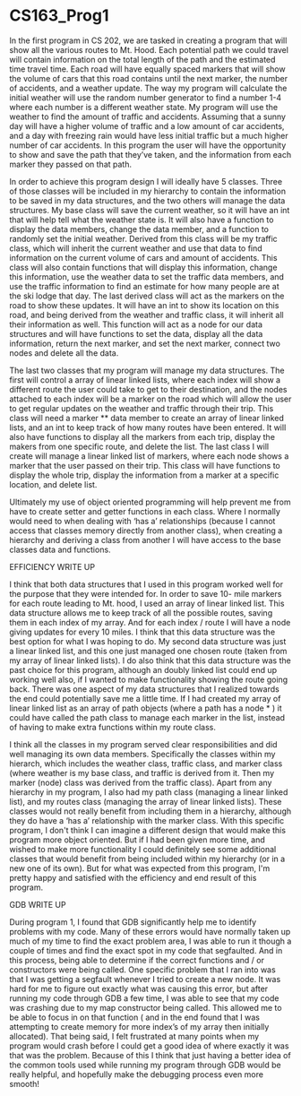 # CS163_Prog1
In the first program in CS 202, we are tasked in creating a program that will show all the various routes to Mt. Hood. Each potential path we could travel will contain information on the total length of the path and the estimated time travel time. Each road will have equally spaced markers that will show the volume of cars that this road contains until the next marker, the number of accidents, and a weather update. The way my program will calculate the initial weather will use the random number generator to find a number 1-4 where each number is a different weather state. My program will use the weather to find the amount of traffic and accidents. Assuming that a sunny day will have a higher volume of traffic and a low amount of car accidents, and a day with freezing rain would have less initial traffic but a much higher number of car accidents. In this program the user will have the opportunity to show and save the path that they’ve taken, and the information from each marker they passed on that path.

In order to achieve this program design I will ideally have 5 classes. Three of those classes will be included in my hierarchy to contain the information to be saved in my data structures, and the two others will manage the data structures. My base class will save the current weather, so it will have an int that will help tell what the weather state is. It will also have a function to display the data members, change the data member, and a function to randomly set the initial weather. Derived from this class will be my traffic class, which will inherit the current weather and use that data to find information on the current volume of cars and amount of accidents. This class will also contain functions that will display this information, change this information, use the weather data to set the traffic data members, and use the traffic information to find an estimate for how many people are at the ski lodge that day. The last derived class will act as the markers on the road to show these updates. It will have an int to show its location on this road, and being derived from the weather and traffic class, it will inherit all their information as well. This function will act as a node for our data structures and will have functions to set the data, display all the data information, return the next marker, and set the next marker, connect two nodes and delete all the data. 

The last two classes that my program will manage my data structures. The first will control a array of linear linked lists, where each index will show a different route the user could take to get to their destination, and the nodes attached to each index will be a marker on the road which will allow the user to get regular updates on the weather and traffic through their trip. This class will need a marker ** data member to create an array of linear linked lists, and an int to keep track of how many routes have been entered. It will also have functions to display all the markers from each trip, display the makers from one specific route, and delete the list. The last class I will create will manage a linear linked list of markers, where each node shows a marker that the user passed on their trip. This class will have functions to display the whole trip, display the information from a marker at a specific location, and delete list. 

Ultimately my use of object oriented programming will help prevent me from have to create setter and getter functions in each class. Where I normally would need to when dealing with ‘has a’ relationships (because I cannot access that classes memory directly from another class), when creating a hierarchy and deriving a class from another I will have access to the base classes data and functions. 


EFFICIENCY WRITE UP

I think that both data structures that I used in this program worked well for the purpose that they were intended for. In order to save 10- mile markers for each route leading to Mt. hood, I used an array of linear linked list. This data structure allows me to keep track of all the possible routes, saving them in each index of my array. And for each index / route I will have a node giving updates for every 10 miles. I think that this data structure was the best option for what I was hoping to do. My second data structure was just a linear linked list, and this one just managed one chosen route (taken from my array of linear linked lists). I do also think that this data structure was the past choice for this program, although an doubly linked list could end up working well also, if I wanted to make functionality showing the route going back. There was one aspect of my data structures that I realized towards the end could potentially save me a little time. If I had created my array of linear linked list as an array of path objects (where a path has a node * ) it could have called the path class to manage each marker in the list, instead of having to make extra functions within my route class. 

I think all the classes in my program served clear responsibilities and did well managing its own data members. Specifically the classes within my hierarch, which includes the weather class, traffic class, and marker class (where weather is my base class, and traffic is derived from it. Then my marker (node) class was derived from the traffic class). Apart from any hierarchy in my program, I also had my path class (managing a linear linked list), and my routes class (managing the array of linear linked lists). These classes would not really benefit from including them in a hierarchy, although they do have a ‘has a’ relationship with the marker class. With this specific program, I don't think I can imagine a different design that would make this program more object oriented. But if I had been given more time, and wished to make more functionality I could definitely see some additional classes that would benefit from being included within my hierarchy (or in a new one of its own). But for what was expected from this program, I'm pretty happy and satisfied with the efficiency and end result of this program. 

GDB WRITE UP

During program 1, I found that GDB significantly help me to identify problems with my code. Many of these errors would have normally taken up much of my time to find the exact problem area, I was able to run it though a couple of times and find the exact spot in my code that segfaulted. And in this process, being able to determine if the correct functions and / or constructors were being called. One specific problem that I ran into was that I was getting a segfault whenever I tried to create a new node. It was hard for me to figure out exactly what was causing this error, but after running my code through GDB a few time, I was able to see that my code was crashing due to my map constructor being called. This allowed me to be able to focus in on that function ( and in the end found that I was attempting to create memory for more index’s of my array then initially allocated). That being said, I felt frustrated at many points when my program would crash before I could get a good idea of where exactly it was that was the problem. Because of this I think that just having a better idea of the common tools used while running my program through GDB would be really helpful, and hopefully make the debugging process even more smooth!
